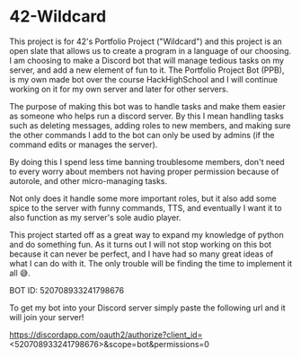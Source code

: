 # 42-Wildcard
This project is for 42's Portfolio Project ("Wildcard") and this project is an open slate that allows us to create a program in a language of our choosing. I am choosing to make a Discord bot that will manage tedious tasks on my server, and add a new element of fun to it. The Portfolio Project Bot (PPB), is my own made bot over the course HackHighSchool and I will continue working on it for my own server and later for other servers.

The purpose of making this bot was to handle tasks and make them easier as someone who helps run a discord server. By this I mean handling tasks such as deleting messages, adding roles to new members, and making sure the other commands I add to the bot can only be used by admins (if the command edits or manages the server). 


By doing this I spend less time banning troublesome members, don't need to every worry about members not having proper permission because of autorole, and other micro-managing tasks. 


Not only does it handle some more important roles, but it also add some spice to the server with funny commands, TTS, and eventually I want it to also function as my server's sole audio player.

This project started off as a great way to expand my knowledge of python and do something fun. As it turns out I will not stop working on this bot because it can never be perfect, and I have had so many great ideas of what I can do with it. The only trouble will be finding the time to implement it all 😅.


BOT ID: 520708933241798676

To get my bot into your Discord server simply paste the following url and it will join your server!

https://discordapp.com/oauth2/authorize?client_id=<520708933241798676>&scope=bot&permissions=0


